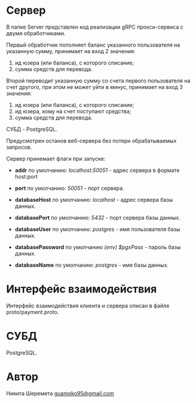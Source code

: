 # Сервер

В папке Server представлен код реализации gRPC прокси-сервиса с двумя обработчиками.

Первый обработчик пополняет баланс указанного пользователя на указанную сумму, принимает на вход 2 значения:
1. ид юзера (или баланса), с которого списание;
2. сумма средств для перевода.

Второй переводит указанную сумму со счета первого пользователя на счет другого, при этом не может уйти в минус, принимает на вход 3 значения:
1. ид юзера (или баланса), с которого списание;
2. ид юзера, кому на счет поступают средства;
3. сумма средств для перевода.

СУБД - PostgreSQL.

Предусмотрен останов веб-сервера без потери обрабатываемых запросов.

Сервер принемает флаги при запуске:

* **addr**              по умолчанию: *localhost:50051*   - адрес сервера в формате host:port

* **port**              по умолчанию: *50051*             - порт сервера.

* **databaseHost**      по умолчанию: *localhost*         - адрес сервера базы данных.

* **databasePort**      по умолчанию: *5432*              - порт сервера базы данных.

* **databaseUser**      по умолчанию: *postgres*          - имя пользователя базы данных.

* **databasePassword**  по умолчанию  *(env) $pgxPass*    - пароль базы данных.

* **databaseName**     по умолчанию:  *postgres*          - имя базы данных.


# Интерфейс взаимодействия

Интерфейс взаимодействия клиента и сервера описан в файле proto/payment.proto. 

# СУБД

PostgreSQL.

# Автор

Никита Шеремета
guamoko95@gmail.com